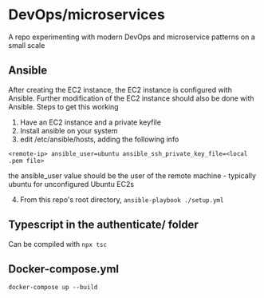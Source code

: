 # DevOps/microservices

A repo experimenting with modern DevOps and microservice patterns on a small scale

## Ansible
After creating the EC2 instance, the EC2 instance is configured with Ansible. Further modification of the EC2 instance should also be done with Ansible. Steps to get this working

1. Have an EC2 instance and a private keyfile
2. Install ansible on your system
3. edit /etc/ansible/hosts, adding the following info

```
<remote-ip> ansible_user=ubuntu ansible_ssh_private_key_file=<local .pem file>
```

the ansible_user value should be the user of the remote machine - typically ubuntu for unconfigured Ubuntu EC2s

4. From this repo's root directory, `ansible-playbook ./setup.yml` 

## Typescript in the authenticate/ folder

Can be compiled with `npx tsc`

## Docker-compose.yml

`docker-compose up --build`